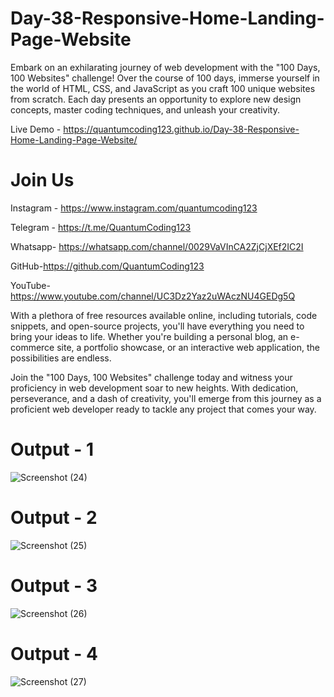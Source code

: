 # Day-38-Responsive-Home-Landing-Page-Website

Embark on an exhilarating journey of web development with the "100 Days, 100 Websites" challenge! Over the course of 100 days, immerse yourself in the world of HTML, CSS, and JavaScript as you craft 100 unique websites from scratch. Each day presents an opportunity to explore new design concepts, master coding techniques, and unleash your creativity.

Live Demo - https://quantumcoding123.github.io/Day-38-Responsive-Home-Landing-Page-Website/

# Join Us

Instagram - https://www.instagram.com/quantumcoding123

Telegram - https://t.me/QuantumCoding123

Whatsapp- https://whatsapp.com/channel/0029VaVInCA2ZjCjXEf2IC2I

GitHub-https://github.com/QuantumCoding123

YouTube-https://www.youtube.com/channel/UC3Dz2Yaz2uWAczNU4GEDg5Q

With a plethora of free resources available online, including tutorials, code snippets, and open-source projects, you'll have everything you need to bring your ideas to life. Whether you're building a personal blog, an e-commerce site, a portfolio showcase, or an interactive web application, the possibilities are endless.

Join the "100 Days, 100 Websites" challenge today and witness your proficiency in web development soar to new heights. With dedication, perseverance, and a dash of creativity, you'll emerge from this journey as a proficient web developer ready to tackle any project that comes your way.

# Output - 1

![Screenshot (24)](https://github.com/QuantumCoding123/Day-38-Responsive-Home-Landing-Page-Website/assets/166281221/e160bba0-48fd-4ace-9f5a-dac79c040743)

# Output - 2


![Screenshot (25)](https://github.com/QuantumCoding123/Day-38-Responsive-Home-Landing-Page-Website/assets/166281221/c932f081-e252-4d39-8a26-b44884af4e23)

# Output - 3

![Screenshot (26)](https://github.com/QuantumCoding123/Day-38-Responsive-Home-Landing-Page-Website/assets/166281221/4da42bdd-733f-4de8-9f8f-106fb30c7bb1)

# Output - 4


![Screenshot (27)](https://github.com/QuantumCoding123/Day-38-Responsive-Home-Landing-Page-Website/assets/166281221/7fd485e1-7761-48da-8533-341ca25dc39c)



